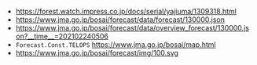 
* https://forest.watch.impress.co.jp/docs/serial/yajiuma/1309318.html
* https://www.jma.go.jp/bosai/forecast/data/forecast/130000.json
* https://www.jma.go.jp/bosai/forecast/data/overview_forecast/130000.json?__time__=202102240506
* `Forecast.Const.TELOPS` https://www.jma.go.jp/bosai/map.html
* https://www.jma.go.jp/bosai/forecast/img/100.svg
